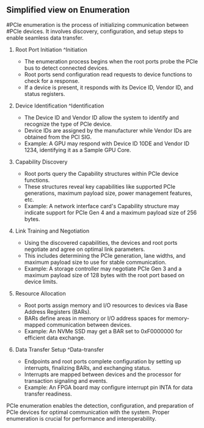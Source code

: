 ## Simplified view on Enumeration

#PCIe enumeration is the process of initializing communication between #PCIe devices. It involves discovery, configuration, and setup steps to enable seamless data transfer.

1. Root Port Initiation ^Initiation

	- The enumeration process begins when the root ports probe the PCIe bus to detect connected devices.
	- Root ports send configuration read requests to device functions to check for a response.
	- If a device is present, it responds with its Device ID, Vendor ID, and status registers.

2. Device Identification ^Identification

	- The Device ID and Vendor ID allow the system to identify and recognize the type of PCIe device.
	- Device IDs are assigned by the manufacturer while Vendor IDs are obtained from the PCI SIG.
	- Example: A GPU may respond with Device ID 10DE and Vendor ID 1234, identifying it as a Sample GPU Core.

3. Capability Discovery

	- Root ports query the Capability structures within PCIe device functions.
	- These structures reveal key capabilities like supported PCIe generations, maximum payload size, power management features, etc.
	- Example: A network interface card's Capability structure may indicate support for PCIe Gen 4 and a maximum payload size of 256 bytes.

4. Link Training and Negotiation

	- Using the discovered capabilities, the devices and root ports negotiate and agree on optimal link parameters.
	- This includes determining the PCIe generation, lane widths, and maximum payload size to use for stable communication.
	- Example: A storage controller may negotiate PCIe Gen 3 and a maximum payload size of 128 bytes with the root port based on device limits.

5. Resource Allocation

	- Root ports assign memory and I/O resources to devices via Base Address Registers (BARs).
	- BARs define areas in memory or I/O address spaces for memory-mapped communication between devices.
	- Example: An NVMe SSD may get a BAR set to 0xF0000000 for efficient data exchange.

6. Data Transfer Setup ^Data-transfer

	- Endpoints and root ports complete configuration by setting up interrupts, finalizing BARs, and exchanging status.
	- Interrupts are mapped between devices and the processor for transaction signaling and events.
	- Example: An FPGA board may configure interrupt pin INTA for data transfer readiness.

PCIe enumeration enables the detection, configuration, and preparation of PCIe devices for optimal communication with the system. Proper enumeration is crucial for performance and interoperability.